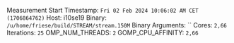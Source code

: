 Measurement Start Timestamp: `Fri 02 Feb 2024 10:06:02 AM CET (1706864762)`
Host: i10se19
Binary: `/u/home/friese/build/STREAM/stream.150M`
Binary Arguments: ``
Cores: `2,66`
Iterations: `25`
OMP_NUM_THREADS: `2`
GOMP_CPU_AFFINITY: `2,66`
